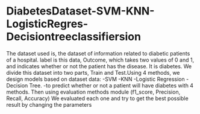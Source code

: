 # DiabetesDataset-SVM-KNN-LogisticRegres-Decisiontreeclassifiersion
The dataset used is, the dataset of information related to diabetic patients of a hospital. label is this data,
Outcome, which takes two values of 0 and 1, and indicates whether or not the patient has the disease.
It is diabetes. We divide this dataset into two parts, Train and Test.Using 4 methods, we design models based on dataset data:
-SVM
-KNN
-Logistic Regression 
-Decision Tree.
  -to predict whether or not a patient will have diabetes with 4 methods. Then using evaluation methods module (f1_score, Precision, Recall, Accuracy) We evaluated each one and try to get the best possible result by changing the parameters
